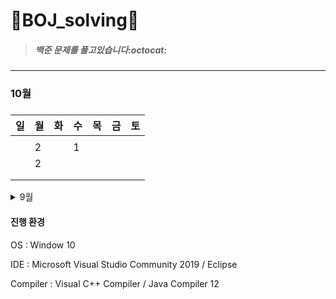 # :seedling:BOJ_solving:seedling:

> ##### 백준 문제를 풀고있습니다:octocat:
***


### 10월
#####
일 | 월 | 화 | 수 | 목 | 금 | 토
---- | ---- | ---- | ---- | ---- | ---- | ---- 
   |  |   |  |  |    |
   |   | 2  |   | 1   |    |
   |   | 2  |   |   |    |
   |   |   |   |   |    |
   |   |   |   |   |    |


<details>
<summary>9월</summary>
<div markdown="1">

일 | 월 | 화 | 수 | 목 | 금 | 토
---- | ---- | ---- | ---- | ---- | ---- | ---- 
   |   |   |   |   |    |
   |   |   |   |   |    |
   |   |   |   |   |    |
   |   |   | 4 |   | 3 |
   | 3 |   |   |   |    |
</div>
</details>

#### 진행 환경

OS : Window 10

IDE : Microsoft Visual Studio Community 2019 / Eclipse

Compiler : Visual C++ Compiler / Java Compiler 12
